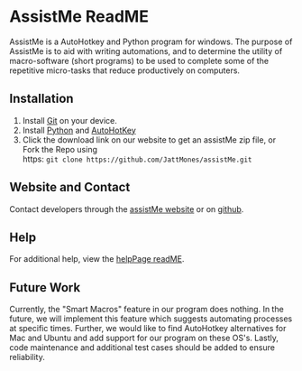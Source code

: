 # AssistMe ReadME
AssistMe is a AutoHotkey and Python program for windows. The
purpose of AssistMe is to aid with writing automations, and
to determine the utility of macro-software (short programs)
to be used to complete some of the repetitive micro-tasks
that reduce productively on computers.

## Installation
1. Install [Git](https://git-scm.com/downloads) on your device.
2. Install [Python](https://www.python.org/downloads/) and [AutoHotKey](https://www.autohotkey.com/)
3. Click the download link on our website to get an assistMe
zip file, or Fork the Repo using </br>https: `git clone https://github.com/JattMones/assistMe.git`

## Website and Contact
Contact developers through the [assistMe website](https://assist-me-download.netlify.com/)
or on [github]().

## Help
For additional help, view the [helpPage readME]().

## Future Work
Currently, the "Smart Macros" feature in our program does
nothing. In the future, we will implement this feature which
suggests automating processes at specific times. Further,
we would like to find AutoHotkey alternatives for Mac and
Ubuntu and add support for our program on these OS's.
Lastly, code maintenance and additional test cases should be
added to ensure reliability.   

